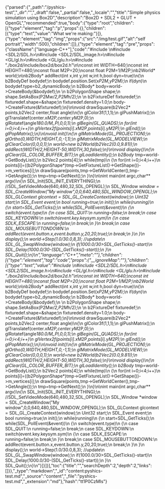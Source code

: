 {"parsed":{"_path":"/pyshics-test","_dir":"","_draft":false,"_partial":false,"_locale":"","title":"Simple physics simulation using Box2D","description":"Box2D + SDL2 + GLUT + OpenGL","recommended":true,"body":{"type":"root","children":[{"type":"element","tag":"p","props":{},"children":[{"type":"text","value":"What we're making:"}]},{"type":"element","tag":"img","props":{"src":"/img/test.gif","alt":"self portrait","width":500},"children":[]},{"type":"element","tag":"pre","props":{"className":["language-C++"],"code":"#include <iostream>\n#include <SDL2/SDL.h>\n#include <SDL2/SDL_image.h>\n#include <GL/gl.h>\n#include <GL/glu.h>\n#include \"./box2d/include/box2d/box2d.h\"\n\nconst int WIDTH=640;\nconst int HEIGHT=480;\nconst float M2P=20;\nconst float P2M=1/M2P;\nb2World* world;\n\nb2Body* addRect(int x,int y,int w,int h,bool dyn=true)\n{\n   b2BodyDef bodydef;\n   bodydef.position.Set(x*P2M,y*P2M);\n   if(dyn)\n      bodydef.type=b2_dynamicBody;\n   b2Body* body=world->CreateBody(&bodydef);\n    \n   b2PolygonShape shape;\n   shape.SetAsBox(P2M*w/2,P2M*h/2);\n   \n   b2FixtureDef fixturedef;\n   fixturedef.shape=&shape;\n   fixturedef.density=1.0;\n   body->CreateFixture(&fixturedef);\n}\n\nvoid drawSquare(b2Vec2* points,b2Vec2 center,float angle)\n{\n    glColor3f(1,1,1);\n    glPushMatrix();\n        glTranslatef(center.x*M2P,center.y*M2P,0);\n        glRotatef(angle*180.0/M_PI,0,0,1);\n        glBegin(GL_QUADS);\n            for(int i=0;i<4;i++)\n                glVertex2f(points[i].x*M2P,points[i].y*M2P);\n        glEnd();\n    glPopMatrix();\n}\n\nvoid init()\n{\n    glMatrixMode(GL_PROJECTION);\n        glOrtho(0,WIDTH,HEIGHT,0,-1,1);\n    glMatrixMode(GL_MODELVIEW);\n    glClearColor(0,0,0,1);\n    world=new b2World(b2Vec2(0.0,9.81));\n    addRect(WIDTH/2,HEIGHT-50,WIDTH,30,false);\n}\n\nvoid display()\n{\n   glClear(GL_COLOR_BUFFER_BIT);\n   glLoadIdentity();\n   b2Body* tmp=world->GetBodyList();\n   b2Vec2 points[4];\n   while(tmp)\n   {\n      for(int i=0;i<4;i++)\n         points[i]=((b2PolygonShape*)tmp->GetFixtureList()->GetShape())->m_vertices[i];\n      drawSquare(points,tmp->GetWorldCenter(),tmp->GetAngle());\n      tmp=tmp->GetNext();\n   }\n}\n\nint main(int argc,char** argv)\n{\n    SDL_Init(SDL_INIT_EVERYTHING);\n    //SDL_SetVideoMode(640,480,32,SDL_OPENGL);\n    SDL_Window *window = SDL_CreateWindow(\"My window\",0,0,640,480,SDL_WINDOW_OPENGL);\n    SDL_GLContext glcontext = SDL_GL_CreateContext(window);\n    Uint32 start;\n    SDL_Event event;\n    bool running=true;\n    init();\n    while(running)\n    {\n        start=SDL_GetTicks();\n        while(SDL_PollEvent(&event))\n        {\n            switch(event.type)\n            {\n                case SDL_QUIT:\n                    running=false;\n                    break;\n                case SDL_KEYDOWN:\n                    switch(event.key.keysym.sym)\n                    {\n                        case SDLK_ESCAPE:\n                            running=false;\n                            break;\n                    }\n                    break;\n                case SDL_MOUSEBUTTONDOWN:\n                    addRect(event.button.x,event.button.y,20,20,true);\n                    break;\n            }\n        }\n        display();\n        world->Step(1.0/30.0,8,3);  //update\n        SDL_GL_SwapWindow(window);\n        if(1000.0/30>SDL_GetTicks()-start)\n            SDL_Delay(1000.0/30-(SDL_GetTicks()-start));\n    }\n    SDL_Quit();\n}\n","language":"C++","meta":""},"children":[{"type":"element","tag":"code","props":{"__ignoreMap":""},"children":[{"type":"text","value":"#include <iostream>\n#include <SDL2/SDL.h>\n#include <SDL2/SDL_image.h>\n#include <GL/gl.h>\n#include <GL/glu.h>\n#include \"./box2d/include/box2d/box2d.h\"\n\nconst int WIDTH=640;\nconst int HEIGHT=480;\nconst float M2P=20;\nconst float P2M=1/M2P;\nb2World* world;\n\nb2Body* addRect(int x,int y,int w,int h,bool dyn=true)\n{\n   b2BodyDef bodydef;\n   bodydef.position.Set(x*P2M,y*P2M);\n   if(dyn)\n      bodydef.type=b2_dynamicBody;\n   b2Body* body=world->CreateBody(&bodydef);\n    \n   b2PolygonShape shape;\n   shape.SetAsBox(P2M*w/2,P2M*h/2);\n   \n   b2FixtureDef fixturedef;\n   fixturedef.shape=&shape;\n   fixturedef.density=1.0;\n   body->CreateFixture(&fixturedef);\n}\n\nvoid drawSquare(b2Vec2* points,b2Vec2 center,float angle)\n{\n    glColor3f(1,1,1);\n    glPushMatrix();\n        glTranslatef(center.x*M2P,center.y*M2P,0);\n        glRotatef(angle*180.0/M_PI,0,0,1);\n        glBegin(GL_QUADS);\n            for(int i=0;i<4;i++)\n                glVertex2f(points[i].x*M2P,points[i].y*M2P);\n        glEnd();\n    glPopMatrix();\n}\n\nvoid init()\n{\n    glMatrixMode(GL_PROJECTION);\n        glOrtho(0,WIDTH,HEIGHT,0,-1,1);\n    glMatrixMode(GL_MODELVIEW);\n    glClearColor(0,0,0,1);\n    world=new b2World(b2Vec2(0.0,9.81));\n    addRect(WIDTH/2,HEIGHT-50,WIDTH,30,false);\n}\n\nvoid display()\n{\n   glClear(GL_COLOR_BUFFER_BIT);\n   glLoadIdentity();\n   b2Body* tmp=world->GetBodyList();\n   b2Vec2 points[4];\n   while(tmp)\n   {\n      for(int i=0;i<4;i++)\n         points[i]=((b2PolygonShape*)tmp->GetFixtureList()->GetShape())->m_vertices[i];\n      drawSquare(points,tmp->GetWorldCenter(),tmp->GetAngle());\n      tmp=tmp->GetNext();\n   }\n}\n\nint main(int argc,char** argv)\n{\n    SDL_Init(SDL_INIT_EVERYTHING);\n    //SDL_SetVideoMode(640,480,32,SDL_OPENGL);\n    SDL_Window *window = SDL_CreateWindow(\"My window\",0,0,640,480,SDL_WINDOW_OPENGL);\n    SDL_GLContext glcontext = SDL_GL_CreateContext(window);\n    Uint32 start;\n    SDL_Event event;\n    bool running=true;\n    init();\n    while(running)\n    {\n        start=SDL_GetTicks();\n        while(SDL_PollEvent(&event))\n        {\n            switch(event.type)\n            {\n                case SDL_QUIT:\n                    running=false;\n                    break;\n                case SDL_KEYDOWN:\n                    switch(event.key.keysym.sym)\n                    {\n                        case SDLK_ESCAPE:\n                            running=false;\n                            break;\n                    }\n                    break;\n                case SDL_MOUSEBUTTONDOWN:\n                    addRect(event.button.x,event.button.y,20,20,true);\n                    break;\n            }\n        }\n        display();\n        world->Step(1.0/30.0,8,3);  //update\n        SDL_GL_SwapWindow(window);\n        if(1000.0/30>SDL_GetTicks()-start)\n            SDL_Delay(1000.0/30-(SDL_GetTicks()-start));\n    }\n    SDL_Quit();\n}\n"}]}]}],"toc":{"title":"","searchDepth":2,"depth":2,"links":[]}},"_type":"markdown","_id":"content:pyshics-test.md","_source":"content","_file":"pyshics-test.md","_extension":"md"},"hash":"tt1P0CzMIs"}